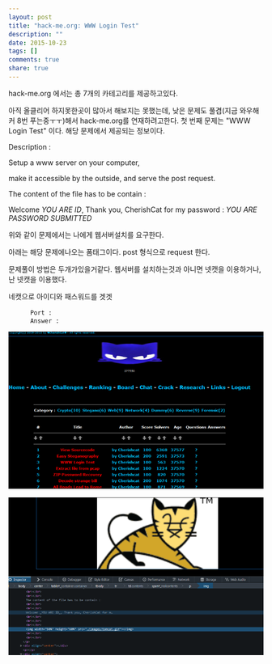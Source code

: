 ```yaml
---
layout: post
title: "hack-me.org: WWW Login Test"
description: ""
date: 2015-10-23
tags: []
comments: true
share: true
---
```


hack-me.org 에서는 총 7개의 카테고리를 제공하고있다.

아직 올클리어 하지못한곳이 많아서 해보지는 못했는데, 낮은 문제도 풀겸(지금 와우해커 8번 푸는중ㅜㅜ)해서 hack-me.org를
연재하려고한다. 첫 번째 문제는 "WWW Login Test" 이다. 해당 문제에서 제공되는 정보이다.

Description :

  

Setup a www server on your computer,

make it accessible by the outside, and serve the post request.

  

The content of the file has to be contain :

Welcome _YOU ARE ID_, Thank you, CherishCat for my password : _YOU ARE
PASSWORD SUBMITTED_

  

위와 같이 문제에서는 나에게 웹서버설치를 요구한다.

아래는 해당 문제에나오는 폼태그이다. post 형식으로 request 한다.

문제풀이 방법은 두개가있을거같다. 웹서버를 설치하는것과 아니면 넷캣을 이용하거나, 난 넷캣을 이용했다.

네캣으로 아이디와 패스워드를 겟겟

  

          Port : 
          Answer : 

![](/assets/images/posts/314/2466184A562987E43ABDF8.PNG)

  

  

  

![](/assets/images/posts/314/2765BA4256298974223636.PNG)

  

  

  

